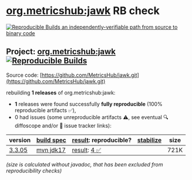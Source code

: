 [org.metricshub:jawk](https://central.sonatype.com/artifact/org.metricshub/jawk/versions) RB check
=======

[![Reproducible Builds](https://reproducible-builds.org/images/logos/rb.svg) an independently-verifiable path from source to binary code](https://reproducible-builds.org/)

## Project: [org.metricshub:jawk](https://central.sonatype.com/artifact/org.metricshub/jawk/versions) [![Reproducible Builds](https://img.shields.io/endpoint?url=https://raw.githubusercontent.com/jvm-repo-rebuild/reproducible-central/master/content/org/metricshub/jawk/badge.json)](https://github.com/jvm-repo-rebuild/reproducible-central/blob/master/content/org/metricshub/jawk/README.md)

Source code: [https://github.com/MetricsHub/jawk.git](https://github.com/MetricsHub/jawk.git)

rebuilding **1 releases** of org.metricshub:jawk:
- **1** releases were found successfully **fully reproducible** (100% reproducible artifacts :white_check_mark:),
- 0 had issues (some unreproducible artifacts :warning:, see eventual :mag: diffoscope and/or :memo: issue tracker links):

| version | [build spec](/BUILDSPEC.md) | [result](https://reproducible-builds.org/docs/jvm/): reproducible? | [stabilize](https://github.com/google/oss-rebuild/blob/main/cmd/stabilize/README.md) | size |
| -- | --------- | ------ | ------ | -- |
| [3.3.05](https://central.sonatype.com/artifact/org.metricshub/jawk/3.3.05/pom) | [mvn jdk17](jawk-3.3.05.buildspec) | [result](jawk-3.3.05.buildinfo): [4 :white_check_mark: ](jawk-3.3.05.buildcompare) | | 721K |

<i>(size is calculated without javadoc, that has been excluded from reproducibility checks)</i>
